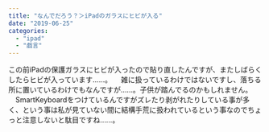 ```yaml
---
title: "なんでだろう？＞iPadのガラスにヒビが入る"
date: "2019-06-25"
categories: 
  - "ipad"
  - "戯言"
---
```


この前iPadの保護ガラスにヒビが入ったので貼り直したんですが、またしばらくしたらヒビが入っています……。 　雑に扱っているわけではないですし、落ちる所に置いているわけでもなんですが……。子供が踏んでるのかもしれません。 　SmartKeyboardをつけているんですがズレたり剥がれたりしている事が多く、という事は私が見ていない間に結構手荒に扱われているという事なのでちょっと注意しないと駄目ですね……。
